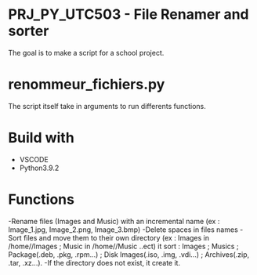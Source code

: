 # PRJ_PY_UTC503 - File Renamer and sorter
The goal is to make a script for a school project.
# renommeur_fichiers.py
The script itself take in arguments to run differents functions.
# Build with
- VSCODE
- Python3.9.2
# Functions
-Rename files (Images and Music) with an incremental name (ex : Image_1.jpg, Image_2.png, Image_3.bmp)
-Delete spaces in files names
-Sort files and move them to their own directory (ex : Images in /home/<user>/Images ; Music in /home/<user>/Music ..ect)
  it sort : Images ; Musics ; Package(.deb, .pkg, .rpm...) ; Disk Images(.iso, .img, .vdi...) ; Archives(.zip, .tar, .xz...).
-If the directory does not exist, it create it.
